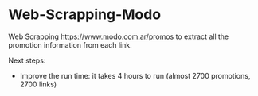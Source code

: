 # Web-Scrapping-Modo
Web Scrapping https://www.modo.com.ar/promos to extract all the promotion information from each link.

Next steps:
- Improve the run time: it takes 4 hours to run (almost 2700 promotions, 2700 links)
